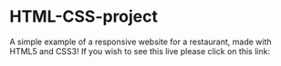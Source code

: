 # HTML-CSS-project
A simple example of a responsive website for a restaurant, made with HTML5 and CSS3! 
If you wish to see this live please click on this link: 

